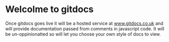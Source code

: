# Welcolme to gitdocs

Once gitdocs goes live it will be a hosted service at www.gitdocs.co.uk and will provide documentation passed from comments in javascript code.  It will be un-oppinionatted so will let you choose your own style of docs to view.